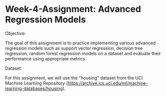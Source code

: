 # Week-4-Assignment: Advanced Regression Models
Objective:

The goal of this assignment is to practice implementing various advanced regression models such as support vector regression, decision tree regression, random forest regression models on a dataset and evaluate their performance using appropriate metrics.

Dataset:

For this assignment, we will use the "housing" dataset from the UCI Machine Learning Repository 
(https://archive.ics.uci.edu/ml/machine-learning-databases/housing).

